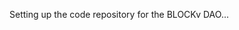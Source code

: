 Setting up the code repository for the BLOCKv DAO...

<!---
blockvdao/blockvdao is a ✨ special ✨ repository because its `README.md` (this file) appears on your GitHub profile.
You can click the Preview link to take a look at your changes.
--->
